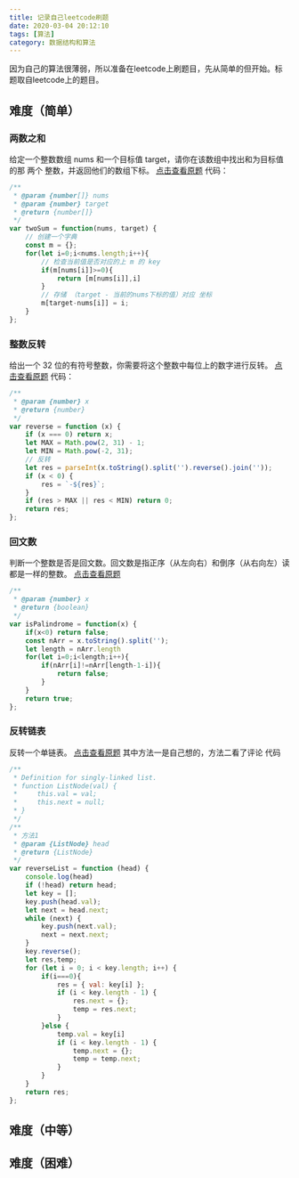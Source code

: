 ```yaml
---
title: 记录自己leetcode刷题
date: 2020-03-04 20:12:10
tags: [算法]
category: 数据结构和算法
---
```


因为自己的算法很薄弱，所以准备在leetcode上刷题目，先从简单的但开始。标题取自leetcode上的题目。

## 难度（简单）

### 两数之和
给定一个整数数组 nums 和一个目标值 target，请你在该数组中找出和为目标值的那 两个 整数，并返回他们的数组下标。
[点击查看原题](https://leetcode-cn.com/problems/two-sum/)
代码：
```js
/**
 * @param {number[]} nums
 * @param {number} target
 * @return {number[]}
 */
var twoSum = function(nums, target) {
    // 创建一个字典
    const m = {};
    for(let i=0;i<nums.length;i++){
        // 检查当前值是否对应的上 m 的 key
        if(m[nums[i]]>=0){
            return [m[nums[i]],i]
        }
        // 存储 （target - 当前的nums下标的值）对应 坐标
        m[target-nums[i]] = i;
    }
};
```



### 整数反转
给出一个 32 位的有符号整数，你需要将这个整数中每位上的数字进行反转。
[点击查看原题](https://leetcode-cn.com/problems/reverse-integer/)
代码：
```js
/**
 * @param {number} x
 * @return {number}
 */
var reverse = function (x) {
    if (x === 0) return x;
    let MAX = Math.pow(2, 31) - 1;
    let MIN = Math.pow(-2, 31);
    // 反转
    let res = parseInt(x.toString().split('').reverse().join(''));
    if (x < 0) {
        res = `-${res}`;
    }
    if (res > MAX || res < MIN) return 0;
    return res;
};
```

### 回文数
判断一个整数是否是回文数。回文数是指正序（从左向右）和倒序（从右向左）读都是一样的整数。
[点击查看原题](https://leetcode-cn.com/problems/palindrome-number/)
```js
/**
 * @param {number} x
 * @return {boolean}
 */
var isPalindrome = function(x) {
    if(x<0) return false;
    const nArr = x.toString().split('');
    let length = nArr.length
    for(let i=0;i<length;i++){
        if(nArr[i]!=nArr[length-1-i]){
            return false;
        }
    }
    return true;
};
```

### 反转链表
反转一个单链表。
[点击查看原题](https://leetcode-cn.com/problems/reverse-linked-list/)
其中方法一是自己想的，方法二看了评论
代码
```js
/**
 * Definition for singly-linked list.
 * function ListNode(val) {
 *     this.val = val;
 *     this.next = null;
 * }
 */
/**
 * 方法1
 * @param {ListNode} head
 * @return {ListNode}
 */
var reverseList = function (head) {
    console.log(head)
    if (!head) return head;
    let key = [];
    key.push(head.val);
    let next = head.next;
    while (next) {
        key.push(next.val);
        next = next.next;
    }
    key.reverse();
    let res,temp;
    for (let i = 0; i < key.length; i++) {
        if(i===0){
            res = { val: key[i] };
            if (i < key.length - 1) {
                res.next = {};
                temp = res.next;
            }
        }else {
            temp.val = key[i]
            if (i < key.length - 1) {
                temp.next = {};
                temp = temp.next;
            }
        }
    }
    return res;
};
```

## 难度（中等）

## 难度（困难）